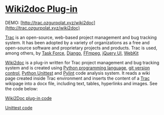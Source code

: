 # [Wiki2doc Plug-in](https://github.com/ozgurpolat/wiki2doc/tree/master/my-plugins/wiki2doc_plugin)

DEMO: [http://trac.ozgurpolat.xyz/wiki2doc](http://trac.ozgurpolat.xyz/wiki2doc)

[Trac](https://en.wikipedia.org/wiki/Trac) is an open-source, web-based project management and bug tracking system. It has been adopted by a variety of organizations as a free and open-source software and proprietary projects and products. Trac is used, among others, by [Task Force](https://en.wikipedia.org/wiki/Task_force), [Django](https://en.wikipedia.org/wiki/Django_(web_framework)), [FFmpeg](https://en.wikipedia.org/wiki/FFmpeg), [jQuery UI](https://en.wikipedia.org/wiki/JQuery), [WebKit](https://en.wikipedia.org/wiki/WebKit)

[Wiki2doc](https://github.com/ozgurpolat/wiki2doc/tree/master/my-plugins/wiki2doc_plugin) is a plug-in written for Trac project management and bug tracking system and is created using [Python programming language](https://www.python.org/), [git version control](https://en.wikipedia.org/wiki/Git), [Python Unittest](https://docs.python.org/2/library/unittest.html) and [Pylint](https://www.pylint.org/) code analysis system. It reads a wiki page created inside Trac environment and inserts the content of a [Trac](https://trac.edgewall.org/) wikipage into a docx file, including text, tables, hyperlinks and images. See the code below:

[Wiki2Doc plug-in code](https://github.com/ozgurpolat/wiki2doc/tree/master/my-plugins/wiki2doc_plugin)

[Unittest code](https://github.com/ozgurpolat/wiki2doc/tree/master/my-plugins/wiki2doc_plugin/tests)

